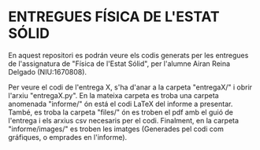 # ENTREGUES FÍSICA DE L'ESTAT SÓLID

En aquest repositori es podrán veure els codis generats per les entregues de l'assignatura de "Física de l'Estat Sólid", per l'alumne Airan Reina Delgado (NIU:1670808).

Per veure el codi de l'entrega X, s'ha d'anar a la carpeta "entregaX/" i obrir l'arxiu "entregaX.py". En la mateixa carpeta es troba una carpeta anomenada "informe/" ón está el codi LaTeX del informe a presentar. També, es troba la carpeta "files/" ón es troben el pdf amb el guió de l'entrega i els arxius csv necesaris per el codi. Finalment, en la carpeta "informe/images/" es troben les imatges (Generades pel codi com gráfiques, o emprades en l'informe).